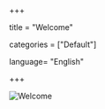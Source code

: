 +++

title = "Welcome"

categories = ["Default"]

language= "English"

+++

![Welcome](/images/welcome.gif)